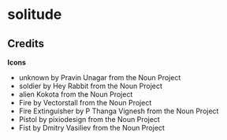 # solitude



## Credits

**Icons**
* unknown by Pravin Unagar from the Noun Project
* soldier by Hey Rabbit from the Noun Project
* alien Kokota from the Noun Project
* Fire by Vectorstall from the Noun Project
* Fire Extinguisher by P Thanga Vignesh from the Noun Project
* Pistol by pixiodesign from the Noun Project
* Fist by Dmitry Vasiliev from the Noun Project